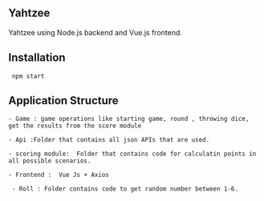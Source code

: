 ## Yahtzee

Yahtzee using Node.js backend and Vue.js frontend.

## Installation

     npm start
## Application Structure

    - Game : game operations like starting game, round , throwing dice, get the results from the score module

    - Api :Folder that contains all json APIs that are used.

    - scoring module:  Folder that contains code for calculatin points in all possible scenarios.

    - Frontend :  Vue Js + Axios

     - Roll : Folder contains code to get random number between 1-6.
